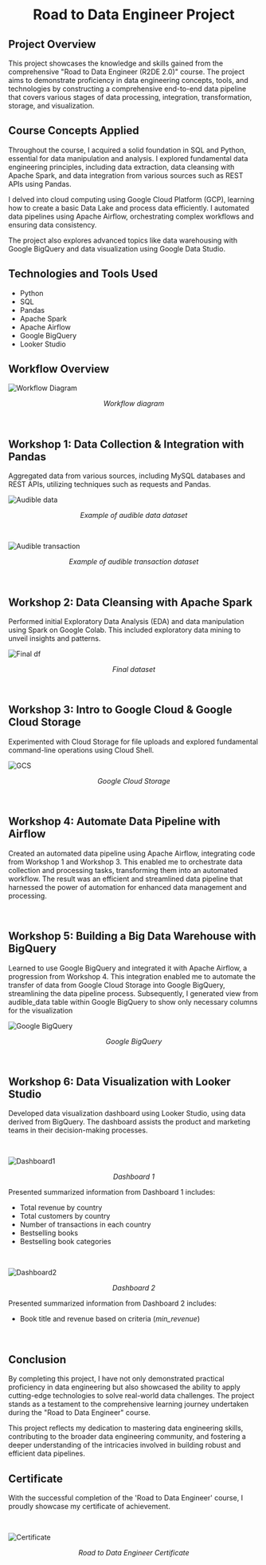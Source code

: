 <h1 align="center">Road to Data Engineer Project</h1>
<h2>Project Overview</h2>
<p>This project showcases the knowledge and skills gained from the comprehensive "Road to Data Engineer (R2DE 2.0)" course. The project aims to demonstrate proficiency in data engineering concepts, tools, and technologies by constructing a comprehensive end-to-end data pipeline that covers various stages of data processing, integration, transformation, storage, and visualization.</p>

<h2>Course Concepts Applied</h2>
<p>Throughout the course, I acquired a solid foundation in SQL and Python, essential for data manipulation and analysis. I explored fundamental data engineering principles, including data extraction, data cleansing with Apache Spark, and data integration from various sources such as REST APIs using Pandas.

I delved into cloud computing using Google Cloud Platform (GCP), learning how to create a basic Data Lake and process data efficiently. I automated data pipelines using Apache Airflow, orchestrating complex workflows and ensuring data consistency.

The project also explores advanced topics like data warehousing with Google BigQuery and data visualization using Google Data Studio.</p>

<h2>Technologies and Tools Used</h2>
<ul>
  <li>Python</li>
  <li>SQL</li>
  <li>Pandas</li>
  <li>Apache Spark</li>
  <li>Apache Airflow</li>
  <li>Google BigQuery</li>
  <li>Looker Studio</li>
</ul>

<h2>Workflow Overview</h2>

![Workflow Diagram](Picture/project%20flow.PNG)
<p align="center"><em>Workflow diagram</em></p>
<br>

<h2> Workshop 1: Data Collection & Integration with Pandas</h2>
<p>Aggregated data from various sources, including MySQL databases and REST APIs, utilizing techniques such as requests and Pandas.</p>

![Audible data](Picture/audible_data.PNG)
<p align="center"><em>Example of audible data dataset</em></p>
<br>

![Audible transaction](Picture/audible_transaction.PNG)
<p align="center"><em>Example of audible transaction dataset</em></p>
<br>


<h2> Workshop 2: Data Cleansing with Apache Spark</h2>
<p>Performed initial Exploratory Data Analysis (EDA) and data manipulation using Spark on Google Colab. This included exploratory data mining to unveil insights and patterns.</p>

![Final df](Picture/final_df.PNG)
<p align="center"><em>Final dataset</em></p>
<br>


<h2> Workshop 3: Intro to Google Cloud & Google Cloud Storage</h2>
<p>Experimented with Cloud Storage for file uploads and explored fundamental command-line operations using Cloud Shell.</p>

![GCS](Picture/gcs.PNG)
<p align="center"><em>Google Cloud Storage</em></p>
<br>

<h2> Workshop 4: Automate Data Pipeline with Airflow</h2>
<p>Created an automated data pipeline using Apache Airflow, integrating code from Workshop 1 and Workshop 3. This enabled me to orchestrate data collection and processing tasks, transforming them into an automated workflow. The result was an efficient and streamlined data pipeline that harnessed the power of automation for enhanced data management and processing.</p>
<br>

<h2> Workshop 5: Building a Big Data Warehouse with BigQuery</h2>
<p>Learned to use Google BigQuery and integrated it with Apache Airflow, a progression from Workshop 4. This integration enabled me to automate the transfer of data from Google Cloud Storage into Google BigQuery, streamlining the data pipeline process. Subsequently, I generated view from audible_data table within Google BigQuery to show only necessary columns for the visualization</p>

![Google BigQuery](Picture/bigquery.PNG)
<p align="center"><em>Google BigQuery</em></p>
<br>


<h2>Workshop 6: Data Visualization with Looker Studio</h2>
<p>Developed data visualization dashboard using Looker Studio, using data derived from BigQuery. The dashboard assists the product and marketing teams in their decision-making processes.</p>
<br>

![Dashboard1](Picture/dashboard_1.PNG)
<p align="center"><em>Dashboard 1</em></p>

<p>Presented summarized information from Dashboard 1 includes:</p>
<ul>
  <li>Total revenue by country</li>
  <li>Total customers by country</li>
  <li>Number of transactions in each country</li>
  <li>Bestselling books</li>
  <li>Bestselling book categories</li>
</ul>
<br>

![Dashboard2](Picture/dashboard_2.PNG)
<p align="center"><em>Dashboard 2</em></p>

<p>Presented summarized information from Dashboard 2 includes:</p>
<ul>
  <li>Book title and revenue based on criteria (<em>min_revenue</em>)</li>
</ul>
<br>

<h2>Conclusion</h2>
<p>By completing this project, I have not only demonstrated practical proficiency in data engineering but also showcased the ability to apply cutting-edge technologies to solve real-world data challenges. The project stands as a testament to the comprehensive learning journey undertaken during the "Road to Data Engineer" course.

This project reflects my dedication to mastering data engineering skills, contributing to the broader data engineering community, and fostering a deeper understanding of the intricacies involved in building robust and efficient data pipelines.</p>

<h2>Certificate</h2>
<p>With the successful completion of the 'Road to Data Engineer' course, I proudly showcase my certificate of achievement.</p>
<br>

![Certificate](Certificate.png)
<p align="center"><em>Road to Data Engineer Certificate</em></p>


